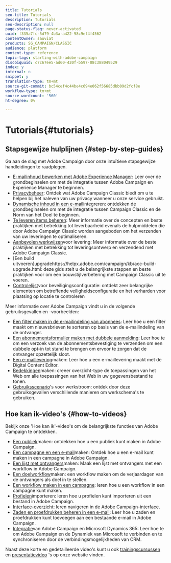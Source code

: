 ```yaml
---
title: Tutorials
seo-title: Tutorials
description: Tutorials
seo-description: null
page-status-flag: never-activated
uuid: f335a7fc-5d79-4b3a-a422-98c9ef4f4562
contentOwner: sauviat
products: SG_CAMPAIGN/CLASSIC
audience: platform
content-type: reference
topic-tags: starting-with-adobe-campaign
discoiquuid: c7c67ee5-ad60-420f-b597-08c388049529
index: y
internal: n
snippet: y
translation-type: tm+mt
source-git-commit: bc54cef4c44be4c694e062f56685dbb09d2fcf8e
workflow-type: tm+mt
source-wordcount: '560'
ht-degree: 0%

---
```



# Tutorials{#tutorials}

## Stapsgewijze hulplijnen {#step-by-step-guides}

Ga aan de slag met Adobe Campaign door onze intuïtieve stapsgewijze handleidingen te raadplegen.

* [E-mailinhoud bewerken met Adobe Experience Manager](https://helpx.adobe.com/campaign/kb/acc-aem.html): Leer over de grondbeginselen om met de integratie tussen Adobe Campaign en Experience Manager te beginnen.
* [Privacybeheer](https://helpx.adobe.com/campaign/kb/acc-privacy.html): Ontdek wat Adobe Campaign Classic biedt om u te helpen bij het naleven van uw privacy wanneer u onze service gebruikt.
* [Dynamische inhoud in een e-mail](https://docs.adobe.com/content/help/en/campaign-classic/using/integrating-with-adobe-experience-cloud/adobe-target/inserting-a-dynamic-image.html)integreren: ontdekken de grondbeginselen om met de integratie tussen Campaign Classic en de Norm van het Doel te beginnen.
* [Te leveren items beheren](../../delivery/using/deliverability-key-points.md): Meer informatie over de concepten en beste praktijken met betrekking tot leverbaarheid evenals de hulpmiddelen die door Adobe Campaign Classic worden aangeboden om het verzenden van uw leveringen te optimaliseren.
* [Aanbevolen werkwijzen](../../delivery/using/delivery-best-practices.md)voor levering: Meer informatie over de beste praktijken met betrekking tot leveringsontwerp en verzendend met Adobe Campaign Classic.
* [Een build uitvoeren]upgradehttps://helpx.adobe.com/campaign/kb/acc-build-upgrade.html: deze gids stelt u de belangrijkste stappen en beste praktijken voor om een bouwstijlverbetering met Campaign Classic uit te voeren.
* [Controlelijst](https://helpx.adobe.com/campaign/kb/acc-security.html)voor beveiligingsconfiguratie: ontdekt zeer belangrijke elementen om betreffende veiligheidsconfiguratie en het verharden voor plaatsing op locatie te controleren

Meer informatie over Adobe Campaign vindt u in de volgende gebruiksgevallen en -voorbeelden:

* [Een filter maken in de e-mailindeling van abonnees](../../platform/using/use-case.md#creating-a-filter-on-the-email-format-of-subscribers): Leer hoe u een filter maakt om nieuwsbrieven te sorteren op basis van de e-mailindeling van de ontvanger.
* [Een abonnementsformulier maken met dubbele aanmelding](../../web/using/use-cases--web-forms.md#create-a-subscription--form-with-double-opt-in): Leer hoe te om een verzoek van de abonnementsbevestiging te verzenden om een dubbele opt-in tot stand te brengen om ervoor te zorgen dat de ontvanger opzettelijk sloot.
* [Een e-maillevering](../../web/using/use-case--creating-an-email-delivery.md)maken: Leer hoe u een e-maillevering maakt met de Digital Content Editor.
* [Bedekkingen](../../web/using/use-cases--creating-overviews.md)maken: creeer overzicht-type de toepassingen van het Web om alle toepassingen van het Web in uw gegevensbestand te tonen.
* [Gebruiksscenario](../../workflow/using/about-workflow-use-cases.md)&#39;s voor werkstroom: ontdek door deze gebruiksgevallen verschillende manieren om werkschema&#39;s te gebruiken.

## Hoe kan ik-video&#39;s {#how-to-videos}

Bekijk onze &#39;Hoe kan ik&#39;-video&#39;s om de belangrijkste functies van Adobe Campaign te ontdekken.

* [Een publiek](https://docs.adobe.com/content/help/en/campaign-learn/campaign-classic-tutorials/getting-started/creating-a-list-of-recipients.html)maken: ontdekken hoe u een publiek kunt maken in Adobe Campaign.
* [Een campagne en een e-mail](https://docs.adobe.com/content/help/en/campaign-learn/campaign-classic-tutorials/getting-started/creating-a-campaign-and-an-email.html)maken: Ontdek hoe u een e-mail kunt maken in een campagne in Adobe Campaign.
* [Een lijst met ontvangers](https://docs.adobe.com/content/help/en/campaign-learn/campaign-classic-tutorials/getting-started/creating-a-list-of-recipients.html)maken: Maak een lijst met ontvangers met een workflow in Adobe Campaign.
* [Een doelworkflow](https://docs.adobe.com/content/help/en/campaign-learn/campaign-classic-tutorials/getting-started/creating-a-targeting-workflow.html)maken: een workflow maken om de verjaardagen van de ontvangers als doel in te stellen.
* [Een workflow maken in een campagne](https://docs.adobe.com/content/help/en/campaign-learn/campaign-classic-tutorials/getting-started/creating-a-workflow.html): leren hoe u een workflow in een campagne kunt maken.
* [Profielen](https://docs.adobe.com/content/help/en/campaign-learn/campaign-classic-tutorials/getting-started/importing-profiles.html)importeren: leren hoe u profielen kunt importeren uit een bestand in Adobe Campaign.
* [Interface-overzicht](https://docs.adobe.com/content/help/en/campaign-learn/campaign-classic-tutorials/getting-started/interface-overview.html): leren navigeren in de Adobe Campaign-interface.
* [Zaden en proefdrukken beheren in een e-mail](https://docs.adobe.com/content/help/en/campaign-learn/campaign-classic-tutorials/getting-started/managing-seed-and-proofs.html): Leer hoe u zaden en proefdrukken kunt toevoegen aan een bestaande e-mail in Adobe Campaign.
* [Integratie](https://docs.adobe.com/content/help/en/campaign-learn/campaign-classic-tutorials/integrating/dynamics365-integration.html)van Adobe Campaign en Microsoft Dynamics 365: Leer hoe te om Adobe Campaign en de Dynamiek van Microsoft te verbinden en te synchroniseren door de verbindingsmogelijkheden van CRM.

Naast deze korte en gedetailleerde video&#39;s kunt u ook [trainingscursussen](https://learning.adobe.com/catalog.html) en [presentatievideo](https://www.adobe.com/training/video.html) &#39;s op onze website vinden.
